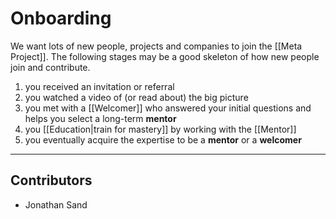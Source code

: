# Onboarding
We want lots of new people, projects and companies to join the [[Meta Project]]. The following stages may be a good skeleton of how new people join and contribute.

1. you received an invitation or referral
2. you watched a video of (or read about) the big picture
3. you met with a [[Welcomer]] who answered your initial questions and helps you select a long-term **mentor**
4. you [[Education|train for mastery]] by working with the [[Mentor]]  
5. you eventually acquire the expertise to be a **mentor** or a **welcomer**  

---
## Contributors
- Jonathan Sand
